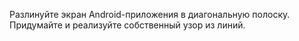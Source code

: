 ﻿Разлинуйте экран Android-приложения в диагональную полоску. 
Придумайте и реализуйте собственный узор из линий.